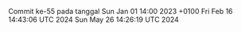 Commit ke-55 pada tanggal Sun Jan 01 14:00 2023 +0100
Fri Feb 16 14:43:06 UTC 2024
Sun May 26 14:26:19 UTC 2024
